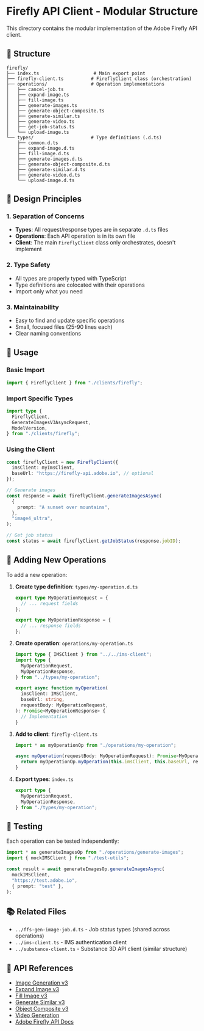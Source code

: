 # Firefly API Client - Modular Structure

This directory contains the modular implementation of the Adobe Firefly API client.

## 📁 Structure

```
firefly/
├── index.ts                    # Main export point
├── firefly-client.ts          # FireflyClient class (orchestration)
├── operations/                # Operation implementations
│   ├── cancel-job.ts
│   ├── expand-image.ts
│   ├── fill-image.ts
│   ├── generate-images.ts
│   ├── generate-object-composite.ts
│   ├── generate-similar.ts
│   ├── generate-video.ts
│   ├── get-job-status.ts
│   └── upload-image.ts
└── types/                     # Type definitions (.d.ts)
    ├── common.d.ts
    ├── expand-image.d.ts
    ├── fill-image.d.ts
    ├── generate-images.d.ts
    ├── generate-object-composite.d.ts
    ├── generate-similar.d.ts
    ├── generate-video.d.ts
    └── upload-image.d.ts
```

## 🎯 Design Principles

### 1. **Separation of Concerns**

- **Types**: All request/response types are in separate `.d.ts` files
- **Operations**: Each API operation is in its own file
- **Client**: The main `FireflyClient` class only orchestrates, doesn't implement

### 2. **Type Safety**

- All types are properly typed with TypeScript
- Type definitions are colocated with their operations
- Import only what you need

### 3. **Maintainability**

- Easy to find and update specific operations
- Small, focused files (25-90 lines each)
- Clear naming conventions

## 📝 Usage

### Basic Import

```typescript
import { FireflyClient } from "./clients/firefly";
```

### Import Specific Types

```typescript
import type {
  FireflyClient,
  GenerateImagesV3AsyncRequest,
  ModelVersion,
} from "./clients/firefly";
```

### Using the Client

```typescript
const fireflyClient = new FireflyClient({
  imsClient: myImsClient,
  baseUrl: "https://firefly-api.adobe.io", // optional
});

// Generate images
const response = await fireflyClient.generateImagesAsync(
  {
    prompt: "A sunset over mountains",
  },
  "image4_ultra",
);

// Get job status
const status = await fireflyClient.getJobStatus(response.jobID);
```

## 🔧 Adding New Operations

To add a new operation:

1. **Create type definition**: `types/my-operation.d.ts`

   ```typescript
   export type MyOperationRequest = {
     // ... request fields
   };

   export type MyOperationResponse = {
     // ... response fields
   };
   ```

2. **Create operation**: `operations/my-operation.ts`

   ```typescript
   import type { IMSClient } from "../../ims-client";
   import type {
     MyOperationRequest,
     MyOperationResponse,
   } from "../types/my-operation";

   export async function myOperation(
     imsClient: IMSClient,
     baseUrl: string,
     requestBody: MyOperationRequest,
   ): Promise<MyOperationResponse> {
     // Implementation
   }
   ```

3. **Add to client**: `firefly-client.ts`

   ```typescript
   import * as myOperationOp from "./operations/my-operation";

   async myOperation(requestBody: MyOperationRequest): Promise<MyOperationResponse> {
     return myOperationOp.myOperation(this.imsClient, this.baseUrl, requestBody);
   }
   ```

4. **Export types**: `index.ts`
   ```typescript
   export type {
     MyOperationRequest,
     MyOperationResponse,
   } from "./types/my-operation";
   ```

## 🧪 Testing

Each operation can be tested independently:

```typescript
import * as generateImagesOp from "./operations/generate-images";
import { mockIMSClient } from "./test-utils";

const result = await generateImagesOp.generateImagesAsync(
  mockIMSClient,
  "https://test.adobe.io",
  { prompt: "test" },
);
```

## 📚 Related Files

- `../ffs-gen-image-job.d.ts` - Job status types (shared across operations)
- `../ims-client.ts` - IMS authentication client
- `../substance-client.ts` - Substance 3D API client (similar structure)

## 🔗 API References

- [Image Generation v3](../../.cursor/schema/image_generation_async_v3.json)
- [Expand Image v3](../../.cursor/schema/generative_expand_async_v3.json)
- [Fill Image v3](../../.cursor/schema/generative_fill_async_v3.json)
- [Generate Similar v3](../../.cursor/schema/generate_similar_async_v3.json)
- [Object Composite v3](../../.cursor/schema/generate_object_composite_async_v3.json)
- [Video Generation](../../.cursor/schema/generate_video_api.json)
- [Adobe Firefly API Docs](../../.cursor/rules/adobe-firefly-api.md)
